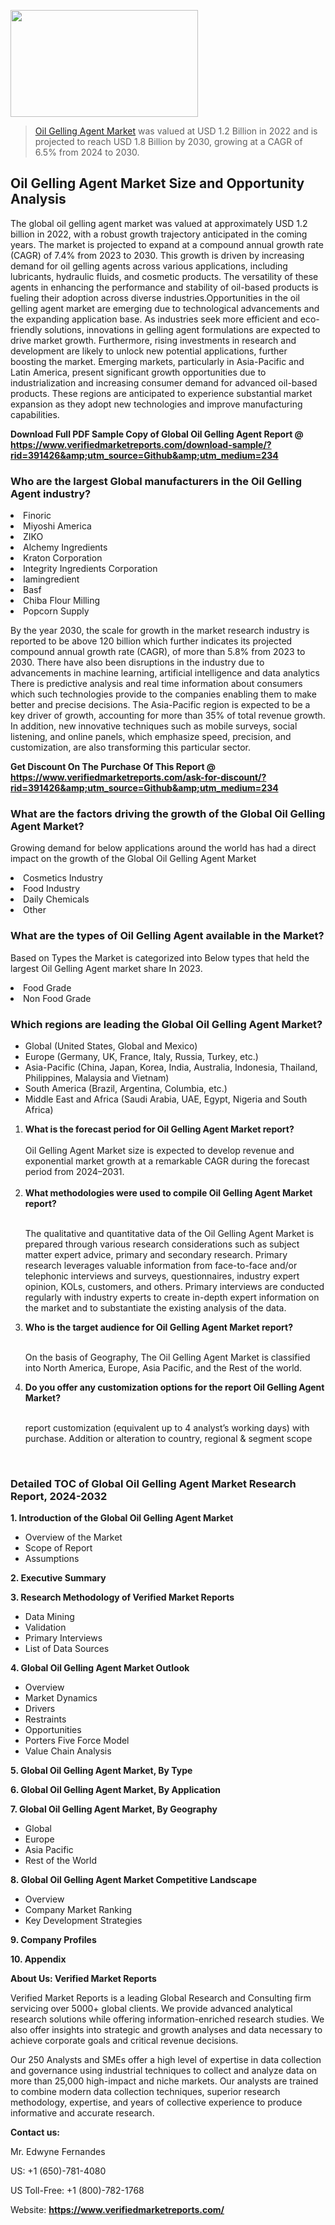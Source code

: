 
<img src="https://ffe5etoiles.com/wp-content/uploads/2024/12/MST1-300x171.png" alt="" width="300" height="171" class="alignnone size-medium wp-image-20088" /><blockquote><p><p><a href="https://www.verifiedmarketreports.com/download-sample/?rid=391426&utm_source=Github&utm_medium=234" target="_blank">Oil Gelling Agent Market</a> was valued at USD 1.2 Billion in 2022 and is projected to reach USD 1.8 Billion by 2030, growing at a CAGR of 6.5% from 2024 to 2030.</p></blockquote><p><h2>Oil Gelling Agent Market Size and Opportunity Analysis</h2>The global oil gelling agent market was valued at approximately USD 1.2 billion in 2022, with a robust growth trajectory anticipated in the coming years. The market is projected to expand at a compound annual growth rate (CAGR) of 7.4% from 2023 to 2030. This growth is driven by increasing demand for oil gelling agents across various applications, including lubricants, hydraulic fluids, and cosmetic products. The versatility of these agents in enhancing the performance and stability of oil-based products is fueling their adoption across diverse industries.Opportunities in the oil gelling agent market are emerging due to technological advancements and the expanding application base. As industries seek more efficient and eco-friendly solutions, innovations in gelling agent formulations are expected to drive market growth. Furthermore, rising investments in research and development are likely to unlock new potential applications, further boosting the market. Emerging markets, particularly in Asia-Pacific and Latin America, present significant growth opportunities due to industrialization and increasing consumer demand for advanced oil-based products. These regions are anticipated to experience substantial market expansion as they adopt new technologies and improve manufacturing capabilities.</p><p class=""><strong>Download Full PDF Sample Copy of Global Oil Gelling Agent Report @ <a href="https://www.verifiedmarketreports.com/download-sample/?rid=391426&amp;utm_source=Github&amp;utm_medium=234" target="_blank">https://www.verifiedmarketreports.com/download-sample/?rid=391426&amp;utm_source=Github&amp;utm_medium=234</a></strong></p><h3 id="" class="">Who are the largest Global manufacturers in the Oil Gelling Agent industry?</h3><p><li>Finoric</li><li> Miyoshi America</li><li> ZIKO</li><li> Alchemy Ingredients</li><li> Kraton Corporation</li><li> Integrity Ingredients Corporation</li><li> Iamingredient</li><li> Basf</li><li> Chiba Flour Milling</li><li> Popcorn Supply</li></p><div class=""><div class="" dir="" data-message-author-role="" data-message-id="" data-message-model-slug=""><div class=""><div class=""><div class=""><div class="" dir="" data-message-author-role="" data-message-id="" data-message-model-slug=""><div class=""><div class=""><p>By the year 2030, the scale for growth in the market research industry is reported to be above 120 billion which further indicates its projected compound annual growth rate (CAGR), of more than 5.8% from 2023 to 2030. There have also been disruptions in the industry due to advancements in machine learning, artificial intelligence and data analytics There is predictive analysis and real time information about consumers which such technologies provide to the companies enabling them to make better and precise decisions. The Asia-Pacific region is expected to be a key driver of growth, accounting for more than 35% of total revenue growth. In addition, new innovative techniques such as mobile surveys, social listening, and online panels, which emphasize speed, precision, and customization, are also transforming this particular sector.</p><p><strong>Get Discount On The Purchase Of This Report @&nbsp; <a href="https://www.verifiedmarketreports.com/ask-for-discount/?rid=391426&amp;utm_source=Github&amp;utm_medium=234" target="_blank">https://www.verifiedmarketreports.com/ask-for-discount/?rid=391426&amp;utm_source=Github&amp;utm_medium=234</a></strong></p></div></div></div></div></div></div></div></div><h3 id="" class="">What are the factors driving the growth of the Global Oil Gelling Agent Market?</h3><p id="" class="">Growing demand for below applications around the world has had a direct impact on the growth of the Global Oil Gelling Agent Market</p><p id="" class=""><li>Cosmetics Industry</li><li> Food Industry</li><li> Daily Chemicals</li><li> Other</li></p><h3 id="" class="">What are the types of Oil Gelling Agent available in the Market?</h3><p id="" class="">Based on Types the Market is categorized into Below types that held the largest Oil Gelling Agent market share In 2023.</p><p id="" class=""><li>Food Grade</li><li> Non Food Grade</li></p><h3 id="" class="">Which regions are leading the Global Oil Gelling Agent Market?</h3><ul><li>Global (United States, Global and Mexico)</li><li>Europe (Germany, UK, France, Italy, Russia, Turkey, etc.)</li><li>Asia-Pacific (China, Japan, Korea, India, Australia, Indonesia, Thailand, Philippines, Malaysia and Vietnam)</li><li>South America (Brazil, Argentina, Columbia, etc.)</li><li>Middle East and Africa (Saudi Arabia, UAE, Egypt, Nigeria and South Africa)</li></ul><p><ol><li><strong>What is the forecast period for Oil Gelling Agent Market report?<br /></strong><br /><span data-sheets-root="1" data-sheets-value="{&quot;1&quot;:2,&quot;2&quot;:&quot;XXXX size is expected to develop revenue and exponential market growth at a remarkable CAGR during the forecast period from 2024&ndash;2030.&quot;}" data-sheets-userformat="{&quot;2&quot;:12674,&quot;4&quot;:{&quot;1&quot;:2,&quot;2&quot;:16776960},&quot;10&quot;:2,&quot;11&quot;:0,&quot;15&quot;:&quot;Arial&quot;,&quot;16&quot;:12}">Oil Gelling Agent Market size is expected to develop revenue and exponential market growth at a remarkable CAGR during the forecast period from 2024&ndash;2031.</span><br /><br /></li><li><strong>What methodologies were used to compile Oil Gelling Agent Market report?<br /><br /></strong><p>The qualitative and quantitative data of the&nbsp;Oil Gelling Agent Market is prepared through various research considerations such as subject matter expert advice, primary and secondary research. Primary research leverages valuable information from face-to-face and/or telephonic interviews and surveys, questionnaires, industry expert opinion, KOLs, customers, and others. Primary interviews are conducted regularly with industry experts to create in-depth expert information on the market and to substantiate the existing analysis of the data.&nbsp;</p></li><li><strong>Who is the target audience for Oil Gelling Agent Market report?<br /><br /></strong><p>On the basis of Geography, The&nbsp;Oil Gelling Agent Market is classified into North America, Europe, Asia Pacific, and the Rest of the world.</p></li><li><strong>Do you offer any customization options for the report Oil Gelling Agent Market?<br /><br /></strong><p>report customization (equivalent up to 4 analyst&rsquo;s working days) with purchase. Addition or alteration to country, regional &amp; segment scope</p><p>&nbsp;</p></li></ol></p><h3 id="" class="">Detailed TOC of Global Oil Gelling Agent Market Research Report, 2024-2032</h3><p id="" class=""><strong>1. Introduction of the Global Oil Gelling Agent Market</strong></p><ul><li>Overview of the Market</li><li>Scope of Report</li><li>Assumptions</li></ul><p id="" class=""><strong>2. Executive Summary</strong></p><p id="" class=""><strong>3. Research Methodology of&nbsp;Verified Market Reports</strong></p><ul><li>Data Mining</li><li>Validation</li><li>Primary Interviews</li><li>List of Data Sources</li></ul><p id="" class=""><strong>4. Global Oil Gelling Agent Market Outlook</strong></p><ul><li>Overview</li><li>Market Dynamics</li><li>Drivers</li><li>Restraints</li><li>Opportunities</li><li>Porters Five Force Model</li><li>Value Chain Analysis</li></ul><p id="" class=""><strong>5. Global Oil Gelling Agent Market, By&nbsp;Type</strong></p><p id="" class=""><strong>6. Global Oil Gelling Agent Market, By Application</strong></p><p id="" class=""><strong>7. Global Oil Gelling Agent Market, By Geography</strong></p><ul><li>Global</li><li>Europe</li><li>Asia Pacific</li><li>Rest of the World</li></ul><p id="" class=""><strong>8. Global Oil Gelling Agent Market Competitive Landscape</strong></p><ul><li>Overview</li><li>Company Market Ranking</li><li>Key Development Strategies</li></ul><p id="" class=""><strong>9. Company Profiles</strong></p><p id="" class=""><strong>10. Appendix</strong></p><p id="" class=""><strong>About Us: Verified Market Reports</strong></p><p id="" class="">Verified Market Reports is a leading Global Research and Consulting firm servicing over 5000+ global clients. We provide advanced analytical research solutions while offering information-enriched research studies. We also offer insights into strategic and growth analyses and data necessary to achieve corporate goals and critical revenue decisions.</p><p id="" class="">Our 250 Analysts and SMEs offer a high level of expertise in data collection and governance using industrial techniques to collect and analyze data on more than 25,000 high-impact and niche markets. Our analysts are trained to combine modern data collection techniques, superior research methodology, expertise, and years of collective experience to produce informative and accurate research.</p><p id="" class=""><strong>Contact us:</strong></p><p id="" class="">Mr. Edwyne Fernandes</p><p id="" class="">US: +1 (650)-781-4080</p><p id="" class="">US Toll-Free: +1 (800)-782-1768</p><p id="" class="">Website: <a target="" data-test-app-aware-link=""><strong>https://www.verifiedmarketreports.com/</strong></a></p>
